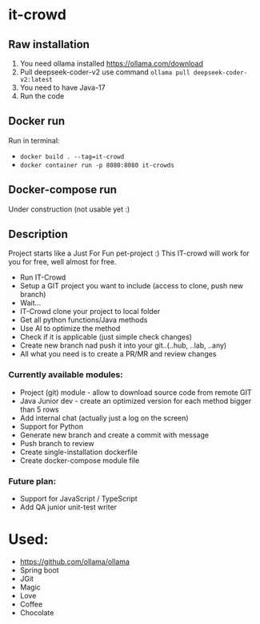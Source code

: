# it-crowd

## Raw installation
1. You need ollama installed https://ollama.com/download
2. Pull deepseek-coder-v2 use command `ollama pull deepseek-coder-v2:latest`
3. You need to have Java-17
4. Run the code

## Docker run
Run in terminal:
* `docker build . --tag=it-crowd`
* `docker container run -p 8080:8080 it-crowds`

## Docker-compose run
Under construction (not usable yet :)

## Description
Project starts like a Just For Fun pet-project :) This IT-crowd will work for you for free, well almost for free.

* Run IT-Crowd
* Setup a GIT project you want to include (access to clone, push new branch)
* Wait...
* IT-Crowd clone your project to local folder
* Get all python functions/Java methods
* Use AI to optimize the method
* Check if it is applicable (just simple check changes)
* Create new branch nad push it into your git..(..hub, ..lab, ..any)
* All what you need is to create a PR/MR and review changes

### Currently available modules:
* Project (git) module - allow to download source code from remote GIT
* Java Junior dev - create an optimized version for each method bigger than 5 rows
* Add internal chat (actually just a log on the screen)
* Support for Python
* Generate new branch and create a commit with message
* Push branch to review
* Create single-installation dockerfile
* Create docker-compose module file

### Future plan:
* Support for JavaScript / TypeScript
* Add QA junior unit-test writer

# Used:
* https://github.com/ollama/ollama
* Spring boot
* JGit
* Magic
* Love
* Coffee
* Chocolate

